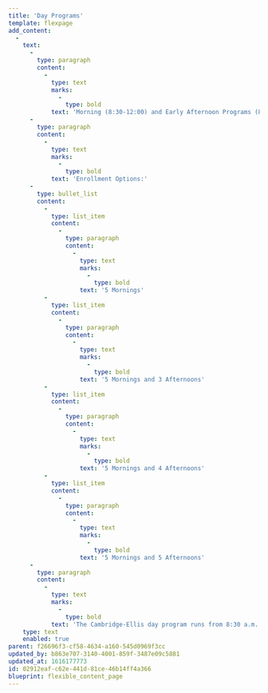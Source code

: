 ```yaml
---
title: 'Day Programs'
template: flexpage
add_content:
  -
    text:
      -
        type: paragraph
        content:
          -
            type: text
            marks:
              -
                type: bold
            text: 'Morning (8:30-12:00) and Early Afternoon Programs (8:30-3:00)'
      -
        type: paragraph
        content:
          -
            type: text
            marks:
              -
                type: bold
            text: 'Enrollment Options:'
      -
        type: bullet_list
        content:
          -
            type: list_item
            content:
              -
                type: paragraph
                content:
                  -
                    type: text
                    marks:
                      -
                        type: bold
                    text: '5 Mornings'
          -
            type: list_item
            content:
              -
                type: paragraph
                content:
                  -
                    type: text
                    marks:
                      -
                        type: bold
                    text: '5 Mornings and 3 Afternoons'
          -
            type: list_item
            content:
              -
                type: paragraph
                content:
                  -
                    type: text
                    marks:
                      -
                        type: bold
                    text: '5 Mornings and 4 Afternoons'
          -
            type: list_item
            content:
              -
                type: paragraph
                content:
                  -
                    type: text
                    marks:
                      -
                        type: bold
                    text: '5 Mornings and 5 Afternoons'
      -
        type: paragraph
        content:
          -
            type: text
            marks:
              -
                type: bold
            text: 'The Cambridge-Ellis day program runs from 8:30 a.m. until 3:00 p.m. (with an option for daily dismissal at noon). We serve toddlers and preschool age children in six classrooms that are grouped according to age.'
    type: text
    enabled: true
parent: f26696f3-cf58-4634-a160-545d0969f3cc
updated_by: b863e707-3140-4001-859f-3487e09c5881
updated_at: 1616177773
id: 02912eaf-c62e-441d-81ce-46b14ff4a366
blueprint: flexible_content_page
---
```

